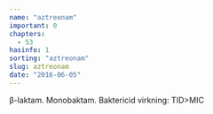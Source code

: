 ```yaml
---
name: "aztreonam"
important: 0
chapters:
  - 53
hasinfo: 1
sorting: "aztreonam"
slug: aztreonam
date: "2016-06-05"
---
```


β-laktam. Monobaktam. Baktericid virkning: TID>MIC
